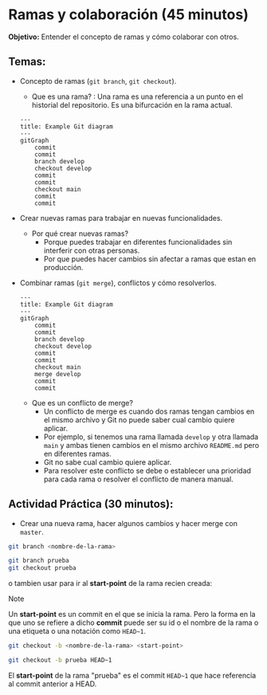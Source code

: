# Ramas y colaboración (45 minutos)
**Objetivo:** Entender el concepto de ramas y cómo colaborar con otros.

## Temas:
- Concepto de ramas (`git branch`, `git checkout`).
    - Que es una rama? : Una rama es una referencia a un punto en el historial del repositorio. Es una bifurcación en la rama actual.
    ```mermaid
    ---
    title: Example Git diagram
    ---
    gitGraph
        commit
        commit
        branch develop
        checkout develop
        commit
        commit
        checkout main
        commit
        commit
    ```
- Crear nuevas ramas para trabajar en nuevas funcionalidades.
  - Por qué crear nuevas ramas?
    - Porque puedes trabajar en diferentes funcionalidades sin interferir con otras personas.
    - Por que puedes hacer cambios sin afectar a ramas que estan en producción.

- Combinar ramas (`git merge`), conflictos y cómo resolverlos.
    ```mermaid
    ---
    title: Example Git diagram
    ---
    gitGraph
        commit
        commit
        branch develop
        checkout develop
        commit
        commit
        checkout main
        merge develop
        commit
        commit
    ```
    - Que es un conflicto de merge?
      - Un conflicto de merge es cuando dos ramas tengan cambios en el mismo archivo y Git no puede saber cual cambio quiere aplicar.
      - Por ejemplo, si tenemos una rama llamada `develop` y otra llamada `main` y ambas tienen cambios en el mismo archivo `README.md` pero en diferentes ramas.
      - Git no sabe cual cambio quiere aplicar.
      - Para resolver este conflicto se debe o establecer una prioridad para cada rama o resolver el conflicto de manera manual.
## Actividad Práctica (30 minutos):
- Crear una nueva rama, hacer algunos cambios y hacer merge con `master`.
```bash
git branch <nombre-de-la-rama>
```
```bash
git branch prueba
git checkout prueba
```
o tambien usar para ir al **start-point** de la rama recien creada:
> [!NOTE]
> Un **start-point** es un commit en el que se inicia la rama. Pero la forma en la que uno se refiere a dicho **commit** puede ser su id o el nombre de la rama o una etiqueta o una notación como `HEAD~1`.
```bash
git checkout -b <nombre-de-la-rama> <start-point>
```
```bash
git checkout -b prueba HEAD~1
```
El **start-point** de la rama "prueba" es el commit `HEAD~1` que hace referencia al commit anterior a HEAD.